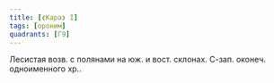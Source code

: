 ```yaml
---
title: [❮Кара❯ I]
tags: [ороним]
quadrants: [Г9]
---
```


Лесистая возв. с полянами на юж. и вост. склонах. С-зап. оконеч. одноименного
хр..
